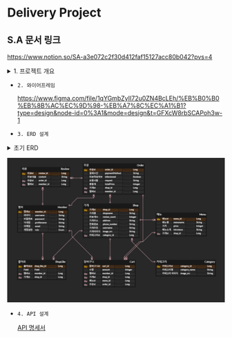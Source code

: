 # Delivery Project

## S.A 문서 링크
https://www.notion.so/SA-a3e072c2f30d412faf15127acc80b042?pvs=4


<details>
<summary>1. 프로젝트 개요</summary>
<div markdown="1">
- 1-1 팀명 : Alt+F4
        - 프로젝트 참여자
        
        [팀원 소개](https://www.notion.so/2d3ce22af35b4bd6a91e5bff4fdefa6d?pvs=21)
        
    - 1-2 프로젝트 명칭 : 배달의 만족
    - 1-3 프로젝트 목적 또는 기능 : 배달주문 플랫폼
    - 1-4 프로젝트 일정 : 2023/07/17 ~ 2023/07/24
    - 1-5 프로젝트 운영 방식 및 룰
        
        
        | 프로젝트 운영 방식 | 예시 |
        | --- | --- |
        | 중간점검 및 회의 | 아침회의(오늘 할 것), 
        점심후(개발진행 현황), 
        마칠 때(개발 진행 현황 및 내일 할것 브리핑) |
        | 커밋메시지 간단한 설명 | 구현기능 + 한줄설명 +(추가적 상세내용) |
        | JavaScript, Java 함수명 : 카멜케이스 | getUser(), getProduct(), etc..
         |
        | RESTful API 명 : 복수형 : 스네이크 케이스 | members, meuns, orders |
        | DB테이블 명 : 단수형 : 스네이크 케이스 | member, menu |
        | 프로젝트 환경 (사용 기술) | Java JDK Zulu 17.0.7 
        Spring Framework 3.1.1
        MySql
         |
        
    - 1-6 프로젝트 내의 역할
        
        메뉴+ 주문 / 리뷰+좋아요 / 가게+ 카테고리 / 멤버 +jwt security
        
        ++기능에 해당하는 프론트
        
        | 팀원 | 역할 |
        | --- | --- |
        | 강정훈 | 가게+카테고리 CRUD |
        | 전창민 | 멤버CRUD +jwt security(로그인) + 주문&장바구니CR |
        | 심형철 | 리뷰+좋아요
        VIEW : 리뷰작성, 리뷰수정 |
        | 송병민 | 메뉴+ 주문 |
    
    - 1-7 프로젝트 체크리스트
        
        <aside>
        ✅ **프로젝트 구현 기능 체크리스트**
        
        ## `필수 기능`
        
        - [x]  **사용자 인증 기능**
        - 회원가입 기능
            - username, password를 Client에서 전달받기
            - username은  `최소 4자 이상, 10자 이하이며 알파벳 소문자(a~z), 숫자(0~9)`로 구성되어야 한다.
            - profilename은 `최소 2자 이상, 10자 이하이며 알파벳 소문자(a-z), 대문자(A-Z), 한글(가-힣), 숫자(0-9)로 구성되어야 한다.`
            - password는  `최소 8자 이상, 15자 이하이며 알파벳 대소문자(a~z, A~Z), 숫자(0~9), 특수문자`로 구성되어야 한다.
            - DB에 중복된 username이 없다면 회원을 저장하고 Client 로 성공했다는 메시지, 상태코드 반환하기
            - 회원 권한 부여하기 (ADMIN, USER) - ADMIN 회원은 모든 주문, 리뷰, 수정 / 삭제 가능, 좋아요 관리
                
            
        - 로그인 및 로그아웃 기능
            - username, password를 Client에서 전달받기
            - DB에서 username을 사용하여 저장된 회원의 유무를 확인하고 있다면 password 비교하기
            - 로그인 성공 시, 로그인에 성공한 유저의 정보와 JWT를 활용하여 토큰을 발급하고, 
            발급한 토큰을 Header에 추가하고 성공했다는 메시지, 상태코드 와 함께 Client에 반환하기
        - [x]  **프로필 관리**
            - 프로필 수정/삭제 기능
                - 이름, 한 줄 소개와 같은 기본적인 정보를 볼 수 있어야 하며 수정할 수 있어야 합니다.
                - 비밀번호 수정 시에는 비밀번호를 한 번 더 입력받는 과정이 필요합니다.
                - 최근 3번안에 사용한 비밀번호는 사용할 수 없도록 제한합니다.
                - 프로필 정보를 삭제할 수 있다.
        
        - [x]  메뉴 CRUD 기능
            - 메뉴 생성, 조회, 수정, 삭제 기능
                - 메뉴조회를 제외한 생성, 수정, 삭제 기능들은 인가(Authorization) 개념이 적용되어야 하며, JWT 토큰 검증이 되어야 한다.
                - 메뉴 수정/삭제는 ADMIN으로만 기능을 수행한다.
                
        - [x]  가게 CRUD 기능
            - 가게 조회, ~~생성, 수정, 삭제~~ 기능
                - 가게 조회를 제외한 생성, 수정, 삭제 기능들은 인가(Authorization) 개념이 적용되어야 하며, JWT 토큰 검증이 되어야 한다.
                - ~~생성, 수정, 삭제~~ - Dummy 데이터 사용
            
        - [x]  주문 CRUD 기능
            - 주문 작성, 조회, 수정, 삭제 기능
                - 주문조회, 생성, 수정, 삭제 기능들은 인가(Authorization) 개념이 적용되어야 하며, JWT 토큰 검증이 되어야 한다.
                - 사용자는 주문을 생성할 수 있다.
                - 사용자는 주문한 목록을 조회, 수정, 삭제할 수 있다.
                - 사용자는 본인이 주문한 목록에 대해서 수정/삭제가 가능하다.
        
        - [x]  리뷰 CRUD 기능
            - 리뷰 작성, 조회, 수정, 삭제 기능
                - 주문자들만 주문건에 대해서 리뷰를 생성 할 수 있어야 합니다.
                - 주문자는 본인의 리뷰를 수정 및 삭제를 할 수 있어야 합니다.
                - 또한, 주문과 마찬가지로 리뷰 조회를 제외한 나머지 기능들은 인가(Authorization)개념이 적용되어야 합니다.
            
            
        
        ## `추가 기능`
                
        - [x]  **백오피스 만들어보기** **[⭐](https://emojipedia.org/star/)**
            - **백오피스** 란 서비스를 제공하기 위하여 상품을 등록하고 마케팅을 설정하고 결제와 매출, 수익 등을 관리하는 서비스를 제공하는 페이지입니다.
            - 일반적으로 관리자 사이트, ERP 도구 등으로 표현됩니다.
            - 저희는 간단하게 관리자 페이지를 만든다고 생각하면 좋습니다.
            - 유저 전체 목록을 조회하고 권한을 수정/삭제하며 관리할 수 있습니다.
            - 게시글, 댓글 전체 목록을 조회하고 수정/삭제하며 관리할 수 있습니다.
            - 배달앱이라면 메뉴, 주문, 리뷰 전체 목록을 조회하고 생성/수정/삭제 기능을 통해 관리할 수 있습니다.
            
            
            일반적인 회원관리 페이지
            
            - 관리자페이지 구성
                - 회원종류를 일반회원과 관리자 회원으로 분리
                - 회원 관리 또는 게시글 관리 화면 추가 / 혹은 동일 화면이라하더라도 더 많은 버튼과 기능을 사용할 수 있게 해주세요
                    - 회원 관리(예시 기능)
                        1. 회원 조회하기
                        2. 사이트 회원 정보 수정하기
                        3. 사이트 회원 삭제하기
                        4. 회원 운영진으로 승격
                        5. 회원 차단하기
                            1. user모델과 tokenobtainpairview 수정이 필요합니다.
                    - 게시글 관리(예시 기능)
                        1. 공지글 등록하기
                        2. 모든 게시글 수정하기
                        3. 모든 게시글 삭제하기
                    - 메뉴/주문 관리(예시 기능) - 배달앱
                        1. 메뉴판 수정 하기
                        2. 모든 주문 수정하기(완료처리)
                        3. 모든 주문 삭제하기
            
        - [x]  **프론트엔드 만들어보기**
            - 백엔드에서 제공하는 API를 통해 서버와 통신하는 프론트엔드를 구현합니다.
            - 와이어프레임에 나온 명세를 최대한 구현해보면 금상첨화겠죠?
            - 웹개발 종합반에서 배웠던 부트스트랩을 활용해봐도 좋아요.
            - AWS S3 혹은 netlify, vercel, github pages 와 같은 서비스로 프론트 배포할 것
            
        - [x]  좋아요 기능
            - 가게 좋아요 등록, 취소 기능
                - 사용자는 특정 가게에 좋아요와 취소를 할 수 있다.
                - 또한 좋아요/취소 시 인가(Authorization) 개념이 적용되어야 한다.
            - 가게는 좋아요 조회할 수 있다.
        
        </aside>


</div>
</details>

        
- `2. 와이어프레임`
    
    https://www.figma.com/file/1qYGmbZyII72u0ZN4BcLEh/%EB%B0%B0%EB%8B%AC%EC%9D%98-%EB%A7%8C%EC%A1%B1?type=design&node-id=0%3A1&mode=design&t=GFXcW8rbSCAPoh3w-1
    
        
    
- `3. ERD 설계`
<details>
<summary>초기 ERD</summary>
<div markdown="2">

![초기 ERD](./src/main/resources/static/image/erd_bamin_image.PNG)

</div>
</details>
  
![최종 ERD](./src/main/resources/static/image/final_bamin_erd.png)  
        
       
        
    
    
    
- `4. API 설계`
    
    [API 명세서](https://www.notion.so/18f3e143b0fd460cb974a6fbb063b86f?pvs=21)
